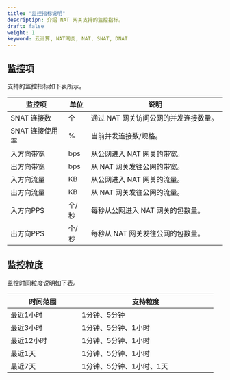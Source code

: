 ```yaml
---
title: "监控指标说明"
descriptipn: 介绍 NAT 网关支持的监控指标。
draft: false
weight: 1
keyword: 云计算, NAT网关, NAT, SNAT, DNAT
---
```


## 监控项

支持的监控指标如下表所示。

| 监控项          | 单位  | <span style="display:inline-block;width:300px">说明</span> |
| --------------- | ----- | ---------------------------------------------------------- |
| SNAT 连接数     | 个    | 通过 NAT 网关访问公网的并发连接数量。                      |
| SNAT 连接使用率 | %     | 当前并发连接数/规格。                                      |
| 入方向带宽      | bps   | 从公网进入 NAT 网关的带宽。                                |
| 出方向带宽      | bps   | 从 NAT 网关发往公网的带宽。                                |
| 入方向流量      | KB    | 从公网进入 NAT 网关的流量。                                |
| 出方向流量      | KB    | 从 NAT 网关发往公网的流量。                                |
| 入方向PPS       | 个/秒 | 每秒从公网进入 NAT 网关的包数量。                          |
| 出方向PPS       | 个/秒 | 每秒从 NAT 网关发往公网的包数量。                          |

## 监控粒度

监控时间粒度说明如下表。

| <span style="display:inline-block;width:150px">时间范围</span> | <span style="display:inline-block;width:300px">支持粒度</span> |
| ------------------------------------------------------------ | ------------------------------------------------------------ |
| 最近1小时                                                    | 1分钟、5分钟                                                 |
| 最近3小时                                                    | 1分钟、5分钟、1小时                                          |
| 最近12小时                                                   | 1分钟、5分钟、1小时                                          |
| 最近1天                                                      | 1分钟、5分钟、1小时                                          |
| 最近7天                                                      | 1分钟、5分钟、1小时、1天                                     |



